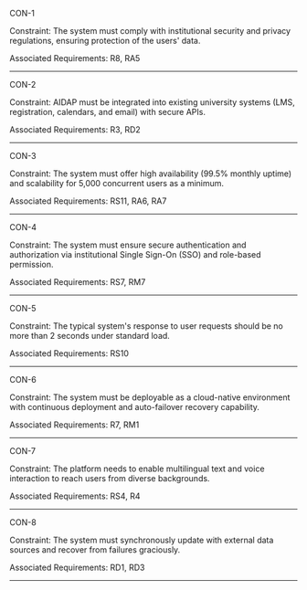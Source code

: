 CON-1


Constraint: The system must comply with institutional security and privacy regulations, ensuring protection of the users' data.


Associated Requirements: R8, RA5

--------------------------------------------------------------------------------------------------------------------------

CON-2


Constraint: AIDAP must be integrated into existing university systems (LMS, registration, calendars, and email) with secure APIs.


Associated Requirements: R3, RD2

--------------------------------------------------------------------------------------------------------------------------

CON-3


Constraint: The system must offer high availability (99.5% monthly uptime) and scalability for 5,000 concurrent users as a minimum.


Associated Requirements: RS11, RA6, RA7

------------------------------------------------------------------------------------------------------------------------------

CON-4


Constraint: The system must ensure secure authentication and authorization via institutional Single Sign-On (SSO) and role-based permission.


Associated Requirements: RS7, RM7

----------------------------------------------------------------------------------------------------------------------------

CON-5


Constraint: The typical system's response to user requests should be no more than 2 seconds under standard load.


Associated Requirements: RS10

---------------------------------------------------------------------------------------------------------------------------
CON-6


Constraint: The system must be deployable as a cloud-native environment with continuous deployment and auto-failover recovery capability.


Associated Requirements: R7, RM1

---------------------------------------------------------------------------------------------------------------------------
CON-7


Constraint: The platform needs to enable multilingual text and voice interaction to reach users from diverse backgrounds.


Associated Requirements: RS4, R4

---------------------------------------------------------------------------------------------------------------------------
CON-8


Constraint: The system must synchronously update with external data sources and recover from failures graciously.


Associated Requirements: RD1, RD3

---------------------------------------------------------------------------------------------------------------------------







